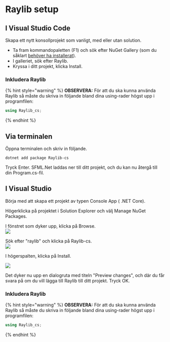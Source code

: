 # Raylib setup

## I Visual Studio Code

Skapa ett nytt konsollprojekt som vanligt, med eller utan solution.

* Ta fram kommandopaletten \(F1\) och sök efter NuGet Gallery \(som du såklart [behöver ha installerat](https://marketplace.visualstudio.com/items?itemName=patcx.vscode-nuget-gallery)\).
* I galleriet, sök efter Raylib.
* Kryssa i ditt projekt, klicka Install.

### Inkludera Raylib <a id="h.p_jUwPvKT-mpLN"></a>

{% hint style="warning" %}
**OBSERVERA:** För att du ska kunna använda Raylib så måste du skriva in följande bland dina using-rader högst upp i programfilen:

```csharp
using Raylib_cs;
```
{% endhint %}

## Via terminalen

Öppna terminalen och skriv in följande.

```text
dotnet add package Raylib-cs
```

Tryck Enter. SFML.Net laddas ner till ditt projekt, och du kan nu återgå till din Program.cs-fil.

## I Visual Studio <a id="h.p_UWqYyuHkiwIc"></a>

Börja med att skapa ett projekt av typen Console App \( .NET Core\).

Högerklicka på projektet i Solution Explorer och välj Manage NuGet Packages.

I fönstret som dyker upp, klicka på Browse.  
 ![](../../.gitbook/assets/image%20%2812%29.png) 

Sök efter "raylib" och klicka på Raylib-cs.  
 ![](../../.gitbook/assets/image%20%2813%29.png) 

I högerspalten, klicka på Install.

![](../../.gitbook/assets/image%20%2814%29.png) 

Det dyker nu upp en dialogruta med titeln "Preview changes", och där du får svara på om du vill lägga till Raylib till ditt projekt. Tryck OK.

### Inkludera Raylib <a id="h.p_jUwPvKT-mpLN"></a>

{% hint style="warning" %}
**OBSERVERA:** För att du ska kunna använda Raylib så måste du skriva in följande bland dina using-rader högst upp i programfilen:

```csharp
using Raylib_cs;
```
{% endhint %}


